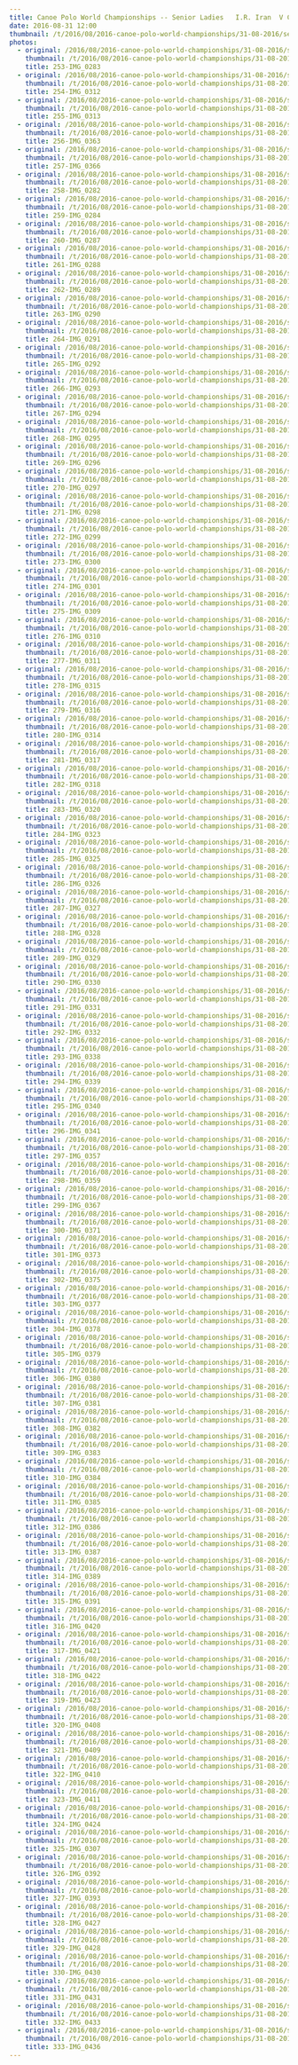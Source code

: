 ```yaml
---
title: Canoe Polo World Championships -- Senior Ladies   I.R. Iran  V Czech republic.
date: 2016-08-31 12:00
thumbnail: /t/2016/08/2016-canoe-polo-world-championships/31-08-2016/senior-ladies-ir-iran-v-czech-republic/253-img_0283.jpg
photos:
  - original: /2016/08/2016-canoe-polo-world-championships/31-08-2016/senior-ladies-ir-iran-v-czech-republic/253-img_0283.jpg
    thumbnail: /t/2016/08/2016-canoe-polo-world-championships/31-08-2016/senior-ladies-ir-iran-v-czech-republic/253-img_0283.jpg
    title: 253-IMG_0283
  - original: /2016/08/2016-canoe-polo-world-championships/31-08-2016/senior-ladies-ir-iran-v-czech-republic/254-img_0312.jpg
    thumbnail: /t/2016/08/2016-canoe-polo-world-championships/31-08-2016/senior-ladies-ir-iran-v-czech-republic/254-img_0312.jpg
    title: 254-IMG_0312
  - original: /2016/08/2016-canoe-polo-world-championships/31-08-2016/senior-ladies-ir-iran-v-czech-republic/255-img_0313.jpg
    thumbnail: /t/2016/08/2016-canoe-polo-world-championships/31-08-2016/senior-ladies-ir-iran-v-czech-republic/255-img_0313.jpg
    title: 255-IMG_0313
  - original: /2016/08/2016-canoe-polo-world-championships/31-08-2016/senior-ladies-ir-iran-v-czech-republic/256-img_0363.jpg
    thumbnail: /t/2016/08/2016-canoe-polo-world-championships/31-08-2016/senior-ladies-ir-iran-v-czech-republic/256-img_0363.jpg
    title: 256-IMG_0363
  - original: /2016/08/2016-canoe-polo-world-championships/31-08-2016/senior-ladies-ir-iran-v-czech-republic/257-img_0366.jpg
    thumbnail: /t/2016/08/2016-canoe-polo-world-championships/31-08-2016/senior-ladies-ir-iran-v-czech-republic/257-img_0366.jpg
    title: 257-IMG_0366
  - original: /2016/08/2016-canoe-polo-world-championships/31-08-2016/senior-ladies-ir-iran-v-czech-republic/258-img_0282.jpg
    thumbnail: /t/2016/08/2016-canoe-polo-world-championships/31-08-2016/senior-ladies-ir-iran-v-czech-republic/258-img_0282.jpg
    title: 258-IMG_0282
  - original: /2016/08/2016-canoe-polo-world-championships/31-08-2016/senior-ladies-ir-iran-v-czech-republic/259-img_0284.jpg
    thumbnail: /t/2016/08/2016-canoe-polo-world-championships/31-08-2016/senior-ladies-ir-iran-v-czech-republic/259-img_0284.jpg
    title: 259-IMG_0284
  - original: /2016/08/2016-canoe-polo-world-championships/31-08-2016/senior-ladies-ir-iran-v-czech-republic/260-img_0287.jpg
    thumbnail: /t/2016/08/2016-canoe-polo-world-championships/31-08-2016/senior-ladies-ir-iran-v-czech-republic/260-img_0287.jpg
    title: 260-IMG_0287
  - original: /2016/08/2016-canoe-polo-world-championships/31-08-2016/senior-ladies-ir-iran-v-czech-republic/261-img_0288.jpg
    thumbnail: /t/2016/08/2016-canoe-polo-world-championships/31-08-2016/senior-ladies-ir-iran-v-czech-republic/261-img_0288.jpg
    title: 261-IMG_0288
  - original: /2016/08/2016-canoe-polo-world-championships/31-08-2016/senior-ladies-ir-iran-v-czech-republic/262-img_0289.jpg
    thumbnail: /t/2016/08/2016-canoe-polo-world-championships/31-08-2016/senior-ladies-ir-iran-v-czech-republic/262-img_0289.jpg
    title: 262-IMG_0289
  - original: /2016/08/2016-canoe-polo-world-championships/31-08-2016/senior-ladies-ir-iran-v-czech-republic/263-img_0290.jpg
    thumbnail: /t/2016/08/2016-canoe-polo-world-championships/31-08-2016/senior-ladies-ir-iran-v-czech-republic/263-img_0290.jpg
    title: 263-IMG_0290
  - original: /2016/08/2016-canoe-polo-world-championships/31-08-2016/senior-ladies-ir-iran-v-czech-republic/264-img_0291.jpg
    thumbnail: /t/2016/08/2016-canoe-polo-world-championships/31-08-2016/senior-ladies-ir-iran-v-czech-republic/264-img_0291.jpg
    title: 264-IMG_0291
  - original: /2016/08/2016-canoe-polo-world-championships/31-08-2016/senior-ladies-ir-iran-v-czech-republic/265-img_0292.jpg
    thumbnail: /t/2016/08/2016-canoe-polo-world-championships/31-08-2016/senior-ladies-ir-iran-v-czech-republic/265-img_0292.jpg
    title: 265-IMG_0292
  - original: /2016/08/2016-canoe-polo-world-championships/31-08-2016/senior-ladies-ir-iran-v-czech-republic/266-img_0293.jpg
    thumbnail: /t/2016/08/2016-canoe-polo-world-championships/31-08-2016/senior-ladies-ir-iran-v-czech-republic/266-img_0293.jpg
    title: 266-IMG_0293
  - original: /2016/08/2016-canoe-polo-world-championships/31-08-2016/senior-ladies-ir-iran-v-czech-republic/267-img_0294.jpg
    thumbnail: /t/2016/08/2016-canoe-polo-world-championships/31-08-2016/senior-ladies-ir-iran-v-czech-republic/267-img_0294.jpg
    title: 267-IMG_0294
  - original: /2016/08/2016-canoe-polo-world-championships/31-08-2016/senior-ladies-ir-iran-v-czech-republic/268-img_0295.jpg
    thumbnail: /t/2016/08/2016-canoe-polo-world-championships/31-08-2016/senior-ladies-ir-iran-v-czech-republic/268-img_0295.jpg
    title: 268-IMG_0295
  - original: /2016/08/2016-canoe-polo-world-championships/31-08-2016/senior-ladies-ir-iran-v-czech-republic/269-img_0296.jpg
    thumbnail: /t/2016/08/2016-canoe-polo-world-championships/31-08-2016/senior-ladies-ir-iran-v-czech-republic/269-img_0296.jpg
    title: 269-IMG_0296
  - original: /2016/08/2016-canoe-polo-world-championships/31-08-2016/senior-ladies-ir-iran-v-czech-republic/270-img_0297.jpg
    thumbnail: /t/2016/08/2016-canoe-polo-world-championships/31-08-2016/senior-ladies-ir-iran-v-czech-republic/270-img_0297.jpg
    title: 270-IMG_0297
  - original: /2016/08/2016-canoe-polo-world-championships/31-08-2016/senior-ladies-ir-iran-v-czech-republic/271-img_0298.jpg
    thumbnail: /t/2016/08/2016-canoe-polo-world-championships/31-08-2016/senior-ladies-ir-iran-v-czech-republic/271-img_0298.jpg
    title: 271-IMG_0298
  - original: /2016/08/2016-canoe-polo-world-championships/31-08-2016/senior-ladies-ir-iran-v-czech-republic/272-img_0299.jpg
    thumbnail: /t/2016/08/2016-canoe-polo-world-championships/31-08-2016/senior-ladies-ir-iran-v-czech-republic/272-img_0299.jpg
    title: 272-IMG_0299
  - original: /2016/08/2016-canoe-polo-world-championships/31-08-2016/senior-ladies-ir-iran-v-czech-republic/273-img_0300.jpg
    thumbnail: /t/2016/08/2016-canoe-polo-world-championships/31-08-2016/senior-ladies-ir-iran-v-czech-republic/273-img_0300.jpg
    title: 273-IMG_0300
  - original: /2016/08/2016-canoe-polo-world-championships/31-08-2016/senior-ladies-ir-iran-v-czech-republic/274-img_0301.jpg
    thumbnail: /t/2016/08/2016-canoe-polo-world-championships/31-08-2016/senior-ladies-ir-iran-v-czech-republic/274-img_0301.jpg
    title: 274-IMG_0301
  - original: /2016/08/2016-canoe-polo-world-championships/31-08-2016/senior-ladies-ir-iran-v-czech-republic/275-img_0309.jpg
    thumbnail: /t/2016/08/2016-canoe-polo-world-championships/31-08-2016/senior-ladies-ir-iran-v-czech-republic/275-img_0309.jpg
    title: 275-IMG_0309
  - original: /2016/08/2016-canoe-polo-world-championships/31-08-2016/senior-ladies-ir-iran-v-czech-republic/276-img_0310.jpg
    thumbnail: /t/2016/08/2016-canoe-polo-world-championships/31-08-2016/senior-ladies-ir-iran-v-czech-republic/276-img_0310.jpg
    title: 276-IMG_0310
  - original: /2016/08/2016-canoe-polo-world-championships/31-08-2016/senior-ladies-ir-iran-v-czech-republic/277-img_0311.jpg
    thumbnail: /t/2016/08/2016-canoe-polo-world-championships/31-08-2016/senior-ladies-ir-iran-v-czech-republic/277-img_0311.jpg
    title: 277-IMG_0311
  - original: /2016/08/2016-canoe-polo-world-championships/31-08-2016/senior-ladies-ir-iran-v-czech-republic/278-img_0315.jpg
    thumbnail: /t/2016/08/2016-canoe-polo-world-championships/31-08-2016/senior-ladies-ir-iran-v-czech-republic/278-img_0315.jpg
    title: 278-IMG_0315
  - original: /2016/08/2016-canoe-polo-world-championships/31-08-2016/senior-ladies-ir-iran-v-czech-republic/279-img_0316.jpg
    thumbnail: /t/2016/08/2016-canoe-polo-world-championships/31-08-2016/senior-ladies-ir-iran-v-czech-republic/279-img_0316.jpg
    title: 279-IMG_0316
  - original: /2016/08/2016-canoe-polo-world-championships/31-08-2016/senior-ladies-ir-iran-v-czech-republic/280-img_0314.jpg
    thumbnail: /t/2016/08/2016-canoe-polo-world-championships/31-08-2016/senior-ladies-ir-iran-v-czech-republic/280-img_0314.jpg
    title: 280-IMG_0314
  - original: /2016/08/2016-canoe-polo-world-championships/31-08-2016/senior-ladies-ir-iran-v-czech-republic/281-img_0317.jpg
    thumbnail: /t/2016/08/2016-canoe-polo-world-championships/31-08-2016/senior-ladies-ir-iran-v-czech-republic/281-img_0317.jpg
    title: 281-IMG_0317
  - original: /2016/08/2016-canoe-polo-world-championships/31-08-2016/senior-ladies-ir-iran-v-czech-republic/282-img_0318.jpg
    thumbnail: /t/2016/08/2016-canoe-polo-world-championships/31-08-2016/senior-ladies-ir-iran-v-czech-republic/282-img_0318.jpg
    title: 282-IMG_0318
  - original: /2016/08/2016-canoe-polo-world-championships/31-08-2016/senior-ladies-ir-iran-v-czech-republic/283-img_0320.jpg
    thumbnail: /t/2016/08/2016-canoe-polo-world-championships/31-08-2016/senior-ladies-ir-iran-v-czech-republic/283-img_0320.jpg
    title: 283-IMG_0320
  - original: /2016/08/2016-canoe-polo-world-championships/31-08-2016/senior-ladies-ir-iran-v-czech-republic/284-img_0323.jpg
    thumbnail: /t/2016/08/2016-canoe-polo-world-championships/31-08-2016/senior-ladies-ir-iran-v-czech-republic/284-img_0323.jpg
    title: 284-IMG_0323
  - original: /2016/08/2016-canoe-polo-world-championships/31-08-2016/senior-ladies-ir-iran-v-czech-republic/285-img_0325.jpg
    thumbnail: /t/2016/08/2016-canoe-polo-world-championships/31-08-2016/senior-ladies-ir-iran-v-czech-republic/285-img_0325.jpg
    title: 285-IMG_0325
  - original: /2016/08/2016-canoe-polo-world-championships/31-08-2016/senior-ladies-ir-iran-v-czech-republic/286-img_0326.jpg
    thumbnail: /t/2016/08/2016-canoe-polo-world-championships/31-08-2016/senior-ladies-ir-iran-v-czech-republic/286-img_0326.jpg
    title: 286-IMG_0326
  - original: /2016/08/2016-canoe-polo-world-championships/31-08-2016/senior-ladies-ir-iran-v-czech-republic/287-img_0327.jpg
    thumbnail: /t/2016/08/2016-canoe-polo-world-championships/31-08-2016/senior-ladies-ir-iran-v-czech-republic/287-img_0327.jpg
    title: 287-IMG_0327
  - original: /2016/08/2016-canoe-polo-world-championships/31-08-2016/senior-ladies-ir-iran-v-czech-republic/288-img_0328.jpg
    thumbnail: /t/2016/08/2016-canoe-polo-world-championships/31-08-2016/senior-ladies-ir-iran-v-czech-republic/288-img_0328.jpg
    title: 288-IMG_0328
  - original: /2016/08/2016-canoe-polo-world-championships/31-08-2016/senior-ladies-ir-iran-v-czech-republic/289-img_0329.jpg
    thumbnail: /t/2016/08/2016-canoe-polo-world-championships/31-08-2016/senior-ladies-ir-iran-v-czech-republic/289-img_0329.jpg
    title: 289-IMG_0329
  - original: /2016/08/2016-canoe-polo-world-championships/31-08-2016/senior-ladies-ir-iran-v-czech-republic/290-img_0330.jpg
    thumbnail: /t/2016/08/2016-canoe-polo-world-championships/31-08-2016/senior-ladies-ir-iran-v-czech-republic/290-img_0330.jpg
    title: 290-IMG_0330
  - original: /2016/08/2016-canoe-polo-world-championships/31-08-2016/senior-ladies-ir-iran-v-czech-republic/291-img_0331.jpg
    thumbnail: /t/2016/08/2016-canoe-polo-world-championships/31-08-2016/senior-ladies-ir-iran-v-czech-republic/291-img_0331.jpg
    title: 291-IMG_0331
  - original: /2016/08/2016-canoe-polo-world-championships/31-08-2016/senior-ladies-ir-iran-v-czech-republic/292-img_0332.jpg
    thumbnail: /t/2016/08/2016-canoe-polo-world-championships/31-08-2016/senior-ladies-ir-iran-v-czech-republic/292-img_0332.jpg
    title: 292-IMG_0332
  - original: /2016/08/2016-canoe-polo-world-championships/31-08-2016/senior-ladies-ir-iran-v-czech-republic/293-img_0338.jpg
    thumbnail: /t/2016/08/2016-canoe-polo-world-championships/31-08-2016/senior-ladies-ir-iran-v-czech-republic/293-img_0338.jpg
    title: 293-IMG_0338
  - original: /2016/08/2016-canoe-polo-world-championships/31-08-2016/senior-ladies-ir-iran-v-czech-republic/294-img_0339.jpg
    thumbnail: /t/2016/08/2016-canoe-polo-world-championships/31-08-2016/senior-ladies-ir-iran-v-czech-republic/294-img_0339.jpg
    title: 294-IMG_0339
  - original: /2016/08/2016-canoe-polo-world-championships/31-08-2016/senior-ladies-ir-iran-v-czech-republic/295-img_0340.jpg
    thumbnail: /t/2016/08/2016-canoe-polo-world-championships/31-08-2016/senior-ladies-ir-iran-v-czech-republic/295-img_0340.jpg
    title: 295-IMG_0340
  - original: /2016/08/2016-canoe-polo-world-championships/31-08-2016/senior-ladies-ir-iran-v-czech-republic/296-img_0341.jpg
    thumbnail: /t/2016/08/2016-canoe-polo-world-championships/31-08-2016/senior-ladies-ir-iran-v-czech-republic/296-img_0341.jpg
    title: 296-IMG_0341
  - original: /2016/08/2016-canoe-polo-world-championships/31-08-2016/senior-ladies-ir-iran-v-czech-republic/297-img_0357.jpg
    thumbnail: /t/2016/08/2016-canoe-polo-world-championships/31-08-2016/senior-ladies-ir-iran-v-czech-republic/297-img_0357.jpg
    title: 297-IMG_0357
  - original: /2016/08/2016-canoe-polo-world-championships/31-08-2016/senior-ladies-ir-iran-v-czech-republic/298-img_0359.jpg
    thumbnail: /t/2016/08/2016-canoe-polo-world-championships/31-08-2016/senior-ladies-ir-iran-v-czech-republic/298-img_0359.jpg
    title: 298-IMG_0359
  - original: /2016/08/2016-canoe-polo-world-championships/31-08-2016/senior-ladies-ir-iran-v-czech-republic/299-img_0367.jpg
    thumbnail: /t/2016/08/2016-canoe-polo-world-championships/31-08-2016/senior-ladies-ir-iran-v-czech-republic/299-img_0367.jpg
    title: 299-IMG_0367
  - original: /2016/08/2016-canoe-polo-world-championships/31-08-2016/senior-ladies-ir-iran-v-czech-republic/300-img_0371.jpg
    thumbnail: /t/2016/08/2016-canoe-polo-world-championships/31-08-2016/senior-ladies-ir-iran-v-czech-republic/300-img_0371.jpg
    title: 300-IMG_0371
  - original: /2016/08/2016-canoe-polo-world-championships/31-08-2016/senior-ladies-ir-iran-v-czech-republic/301-img_0373.jpg
    thumbnail: /t/2016/08/2016-canoe-polo-world-championships/31-08-2016/senior-ladies-ir-iran-v-czech-republic/301-img_0373.jpg
    title: 301-IMG_0373
  - original: /2016/08/2016-canoe-polo-world-championships/31-08-2016/senior-ladies-ir-iran-v-czech-republic/302-img_0375.jpg
    thumbnail: /t/2016/08/2016-canoe-polo-world-championships/31-08-2016/senior-ladies-ir-iran-v-czech-republic/302-img_0375.jpg
    title: 302-IMG_0375
  - original: /2016/08/2016-canoe-polo-world-championships/31-08-2016/senior-ladies-ir-iran-v-czech-republic/303-img_0377.jpg
    thumbnail: /t/2016/08/2016-canoe-polo-world-championships/31-08-2016/senior-ladies-ir-iran-v-czech-republic/303-img_0377.jpg
    title: 303-IMG_0377
  - original: /2016/08/2016-canoe-polo-world-championships/31-08-2016/senior-ladies-ir-iran-v-czech-republic/304-img_0378.jpg
    thumbnail: /t/2016/08/2016-canoe-polo-world-championships/31-08-2016/senior-ladies-ir-iran-v-czech-republic/304-img_0378.jpg
    title: 304-IMG_0378
  - original: /2016/08/2016-canoe-polo-world-championships/31-08-2016/senior-ladies-ir-iran-v-czech-republic/305-img_0379.jpg
    thumbnail: /t/2016/08/2016-canoe-polo-world-championships/31-08-2016/senior-ladies-ir-iran-v-czech-republic/305-img_0379.jpg
    title: 305-IMG_0379
  - original: /2016/08/2016-canoe-polo-world-championships/31-08-2016/senior-ladies-ir-iran-v-czech-republic/306-img_0380.jpg
    thumbnail: /t/2016/08/2016-canoe-polo-world-championships/31-08-2016/senior-ladies-ir-iran-v-czech-republic/306-img_0380.jpg
    title: 306-IMG_0380
  - original: /2016/08/2016-canoe-polo-world-championships/31-08-2016/senior-ladies-ir-iran-v-czech-republic/307-img_0381.jpg
    thumbnail: /t/2016/08/2016-canoe-polo-world-championships/31-08-2016/senior-ladies-ir-iran-v-czech-republic/307-img_0381.jpg
    title: 307-IMG_0381
  - original: /2016/08/2016-canoe-polo-world-championships/31-08-2016/senior-ladies-ir-iran-v-czech-republic/308-img_0382.jpg
    thumbnail: /t/2016/08/2016-canoe-polo-world-championships/31-08-2016/senior-ladies-ir-iran-v-czech-republic/308-img_0382.jpg
    title: 308-IMG_0382
  - original: /2016/08/2016-canoe-polo-world-championships/31-08-2016/senior-ladies-ir-iran-v-czech-republic/309-img_0383.jpg
    thumbnail: /t/2016/08/2016-canoe-polo-world-championships/31-08-2016/senior-ladies-ir-iran-v-czech-republic/309-img_0383.jpg
    title: 309-IMG_0383
  - original: /2016/08/2016-canoe-polo-world-championships/31-08-2016/senior-ladies-ir-iran-v-czech-republic/310-img_0384.jpg
    thumbnail: /t/2016/08/2016-canoe-polo-world-championships/31-08-2016/senior-ladies-ir-iran-v-czech-republic/310-img_0384.jpg
    title: 310-IMG_0384
  - original: /2016/08/2016-canoe-polo-world-championships/31-08-2016/senior-ladies-ir-iran-v-czech-republic/311-img_0385.jpg
    thumbnail: /t/2016/08/2016-canoe-polo-world-championships/31-08-2016/senior-ladies-ir-iran-v-czech-republic/311-img_0385.jpg
    title: 311-IMG_0385
  - original: /2016/08/2016-canoe-polo-world-championships/31-08-2016/senior-ladies-ir-iran-v-czech-republic/312-img_0386.jpg
    thumbnail: /t/2016/08/2016-canoe-polo-world-championships/31-08-2016/senior-ladies-ir-iran-v-czech-republic/312-img_0386.jpg
    title: 312-IMG_0386
  - original: /2016/08/2016-canoe-polo-world-championships/31-08-2016/senior-ladies-ir-iran-v-czech-republic/313-img_0387.jpg
    thumbnail: /t/2016/08/2016-canoe-polo-world-championships/31-08-2016/senior-ladies-ir-iran-v-czech-republic/313-img_0387.jpg
    title: 313-IMG_0387
  - original: /2016/08/2016-canoe-polo-world-championships/31-08-2016/senior-ladies-ir-iran-v-czech-republic/314-img_0389.jpg
    thumbnail: /t/2016/08/2016-canoe-polo-world-championships/31-08-2016/senior-ladies-ir-iran-v-czech-republic/314-img_0389.jpg
    title: 314-IMG_0389
  - original: /2016/08/2016-canoe-polo-world-championships/31-08-2016/senior-ladies-ir-iran-v-czech-republic/315-img_0391.jpg
    thumbnail: /t/2016/08/2016-canoe-polo-world-championships/31-08-2016/senior-ladies-ir-iran-v-czech-republic/315-img_0391.jpg
    title: 315-IMG_0391
  - original: /2016/08/2016-canoe-polo-world-championships/31-08-2016/senior-ladies-ir-iran-v-czech-republic/316-img_0420.jpg
    thumbnail: /t/2016/08/2016-canoe-polo-world-championships/31-08-2016/senior-ladies-ir-iran-v-czech-republic/316-img_0420.jpg
    title: 316-IMG_0420
  - original: /2016/08/2016-canoe-polo-world-championships/31-08-2016/senior-ladies-ir-iran-v-czech-republic/317-img_0421.jpg
    thumbnail: /t/2016/08/2016-canoe-polo-world-championships/31-08-2016/senior-ladies-ir-iran-v-czech-republic/317-img_0421.jpg
    title: 317-IMG_0421
  - original: /2016/08/2016-canoe-polo-world-championships/31-08-2016/senior-ladies-ir-iran-v-czech-republic/318-img_0422.jpg
    thumbnail: /t/2016/08/2016-canoe-polo-world-championships/31-08-2016/senior-ladies-ir-iran-v-czech-republic/318-img_0422.jpg
    title: 318-IMG_0422
  - original: /2016/08/2016-canoe-polo-world-championships/31-08-2016/senior-ladies-ir-iran-v-czech-republic/319-img_0423.jpg
    thumbnail: /t/2016/08/2016-canoe-polo-world-championships/31-08-2016/senior-ladies-ir-iran-v-czech-republic/319-img_0423.jpg
    title: 319-IMG_0423
  - original: /2016/08/2016-canoe-polo-world-championships/31-08-2016/senior-ladies-ir-iran-v-czech-republic/320-img_0408.jpg
    thumbnail: /t/2016/08/2016-canoe-polo-world-championships/31-08-2016/senior-ladies-ir-iran-v-czech-republic/320-img_0408.jpg
    title: 320-IMG_0408
  - original: /2016/08/2016-canoe-polo-world-championships/31-08-2016/senior-ladies-ir-iran-v-czech-republic/321-img_0409.jpg
    thumbnail: /t/2016/08/2016-canoe-polo-world-championships/31-08-2016/senior-ladies-ir-iran-v-czech-republic/321-img_0409.jpg
    title: 321-IMG_0409
  - original: /2016/08/2016-canoe-polo-world-championships/31-08-2016/senior-ladies-ir-iran-v-czech-republic/322-img_0410.jpg
    thumbnail: /t/2016/08/2016-canoe-polo-world-championships/31-08-2016/senior-ladies-ir-iran-v-czech-republic/322-img_0410.jpg
    title: 322-IMG_0410
  - original: /2016/08/2016-canoe-polo-world-championships/31-08-2016/senior-ladies-ir-iran-v-czech-republic/323-img_0411.jpg
    thumbnail: /t/2016/08/2016-canoe-polo-world-championships/31-08-2016/senior-ladies-ir-iran-v-czech-republic/323-img_0411.jpg
    title: 323-IMG_0411
  - original: /2016/08/2016-canoe-polo-world-championships/31-08-2016/senior-ladies-ir-iran-v-czech-republic/324-img_0424.jpg
    thumbnail: /t/2016/08/2016-canoe-polo-world-championships/31-08-2016/senior-ladies-ir-iran-v-czech-republic/324-img_0424.jpg
    title: 324-IMG_0424
  - original: /2016/08/2016-canoe-polo-world-championships/31-08-2016/senior-ladies-ir-iran-v-czech-republic/325-img_0307.jpg
    thumbnail: /t/2016/08/2016-canoe-polo-world-championships/31-08-2016/senior-ladies-ir-iran-v-czech-republic/325-img_0307.jpg
    title: 325-IMG_0307
  - original: /2016/08/2016-canoe-polo-world-championships/31-08-2016/senior-ladies-ir-iran-v-czech-republic/326-img_0392.jpg
    thumbnail: /t/2016/08/2016-canoe-polo-world-championships/31-08-2016/senior-ladies-ir-iran-v-czech-republic/326-img_0392.jpg
    title: 326-IMG_0392
  - original: /2016/08/2016-canoe-polo-world-championships/31-08-2016/senior-ladies-ir-iran-v-czech-republic/327-img_0393.jpg
    thumbnail: /t/2016/08/2016-canoe-polo-world-championships/31-08-2016/senior-ladies-ir-iran-v-czech-republic/327-img_0393.jpg
    title: 327-IMG_0393
  - original: /2016/08/2016-canoe-polo-world-championships/31-08-2016/senior-ladies-ir-iran-v-czech-republic/328-img_0427.jpg
    thumbnail: /t/2016/08/2016-canoe-polo-world-championships/31-08-2016/senior-ladies-ir-iran-v-czech-republic/328-img_0427.jpg
    title: 328-IMG_0427
  - original: /2016/08/2016-canoe-polo-world-championships/31-08-2016/senior-ladies-ir-iran-v-czech-republic/329-img_0428.jpg
    thumbnail: /t/2016/08/2016-canoe-polo-world-championships/31-08-2016/senior-ladies-ir-iran-v-czech-republic/329-img_0428.jpg
    title: 329-IMG_0428
  - original: /2016/08/2016-canoe-polo-world-championships/31-08-2016/senior-ladies-ir-iran-v-czech-republic/330-img_0430.jpg
    thumbnail: /t/2016/08/2016-canoe-polo-world-championships/31-08-2016/senior-ladies-ir-iran-v-czech-republic/330-img_0430.jpg
    title: 330-IMG_0430
  - original: /2016/08/2016-canoe-polo-world-championships/31-08-2016/senior-ladies-ir-iran-v-czech-republic/331-img_0431.jpg
    thumbnail: /t/2016/08/2016-canoe-polo-world-championships/31-08-2016/senior-ladies-ir-iran-v-czech-republic/331-img_0431.jpg
    title: 331-IMG_0431
  - original: /2016/08/2016-canoe-polo-world-championships/31-08-2016/senior-ladies-ir-iran-v-czech-republic/332-img_0433.jpg
    thumbnail: /t/2016/08/2016-canoe-polo-world-championships/31-08-2016/senior-ladies-ir-iran-v-czech-republic/332-img_0433.jpg
    title: 332-IMG_0433
  - original: /2016/08/2016-canoe-polo-world-championships/31-08-2016/senior-ladies-ir-iran-v-czech-republic/333-img_0436.jpg
    thumbnail: /t/2016/08/2016-canoe-polo-world-championships/31-08-2016/senior-ladies-ir-iran-v-czech-republic/333-img_0436.jpg
    title: 333-IMG_0436
---
```

